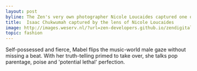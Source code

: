```yaml
---
layout: post
byline: The Zen's very own photographer Nicole Loucaides captured one of the last shots of Isaac Chukwumah.
title:  Isaac Chukwumah captured by the lens of Nicole Loucaides
image: http://images.weserv.nl/?url=zen-developers.github.io/zendigital.github.io/assets/img/look.jpeg&w=2000&h=2000&output=png&q=200
topic: fashion
---
```


Self-possessed and fierce, Mabel flips the music-world male gaze without missing a beat. With her truth-telling primed to take over, she talks pop parentage, poise and 'potential lethal' perfection.
